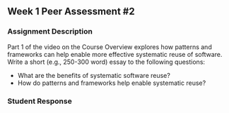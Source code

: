 ## Week 1 Peer Assessment #2

### Assignment Description

Part 1 of the video on the Course Overview explores how patterns and frameworks can help enable more effective systematic reuse of software.  Write a short (e.g., 250-300 word) essay to the following questions:

  * What are the benefits of systematic software reuse?
  * How do patterns and frameworks help enable systematic reuse?

### Student Response

